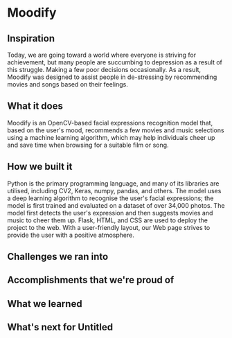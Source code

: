 # Moodify
## Inspiration
Today, we are going toward a world where everyone is striving for achievement, but many people are succumbing to depression as a result of this struggle. Making a few poor decisions occasionally. As a result, Moodify was designed to assist people in de-stressing by recommending movies and songs based on their feelings.
## What it does
Moodify is an OpenCV-based facial expressions recognition model that, based on the user's mood, recommends a few movies and music selections using a machine learning algorithm, which may help individuals cheer up and save time when browsing for a suitable film or song.
## How we built it
Python is the primary programming language, and many of its libraries are utilised, including CV2, Keras, numpy, pandas, and others. The model uses a deep learning algorithm to recognise the user's facial expressions; the model is first trained and evaluated on a dataset of over 34,000 photos. The model first detects the user's expression and then suggests movies and music to cheer them up. Flask, HTML, and CSS are used to deploy the project to the web. With a user-friendly layout, our Web page strives to provide the user with a positive atmosphere.
## Challenges we ran into

## Accomplishments that we're proud of

## What we learned

## What's next for Untitled

